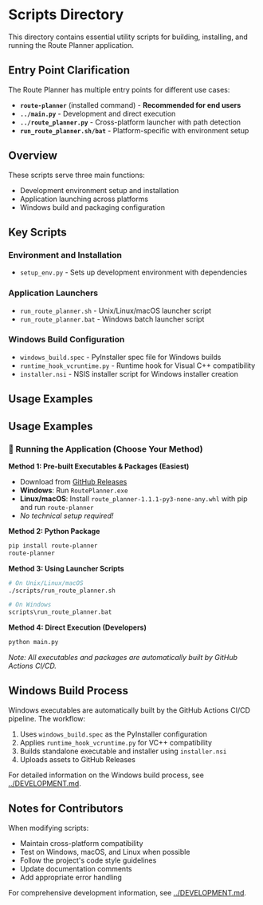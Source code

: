 # Scripts Directory

This directory contains essential utility scripts for building, installing, and running the Route Planner application.

## Entry Point Clarification

The Route Planner has multiple entry points for different use cases:

- **`route-planner`** (installed command) - **Recommended for end users**
- **`../main.py`** - Development and direct execution
- **`../route_planner.py`** - Cross-platform launcher with path detection
- **`run_route_planner.sh/bat`** - Platform-specific with environment setup

## Overview

These scripts serve three main functions:
- Development environment setup and installation
- Application launching across platforms
- Windows build and packaging configuration

## Key Scripts

### Environment and Installation

- `setup_env.py` - Sets up development environment with dependencies

### Application Launchers

- `run_route_planner.sh` - Unix/Linux/macOS launcher script
- `run_route_planner.bat` - Windows batch launcher script

### Windows Build Configuration

- `windows_build.spec` - PyInstaller spec file for Windows builds
- `runtime_hook_vcruntime.py` - Runtime hook for Visual C++ compatibility
- `installer.nsi` - NSIS installer script for Windows installer creation

## Usage Examples

## Usage Examples

### 🚀 Running the Application (Choose Your Method)

**Method 1: Pre-built Executables & Packages (Easiest)**
- Download from [GitHub Releases](https://github.com/yammanhammad/Route_Planner/releases/latest)
- **Windows**: Run `RoutePlanner.exe` 
- **Linux/macOS**: Install `route_planner-1.1.1-py3-none-any.whl` with pip and run `route-planner`
- *No technical setup required!*

**Method 2: Python Package**
```bash
pip install route-planner
route-planner
```

**Method 3: Using Launcher Scripts**
```bash
# On Unix/Linux/macOS
./scripts/run_route_planner.sh

# On Windows
scripts\run_route_planner.bat
```

**Method 4: Direct Execution (Developers)**
```bash
python main.py
```

*Note: All executables and packages are automatically built by GitHub Actions CI/CD.*

## Windows Build Process

Windows executables are automatically built by the GitHub Actions CI/CD pipeline. The workflow:

1. Uses `windows_build.spec` as the PyInstaller configuration
2. Applies `runtime_hook_vcruntime.py` for VC++ compatibility
3. Builds standalone executable and installer using `installer.nsi`
4. Uploads assets to GitHub Releases

For detailed information on the Windows build process, see [../DEVELOPMENT.md](../DEVELOPMENT.md#building-and-packaging).

## Notes for Contributors

When modifying scripts:
- Maintain cross-platform compatibility
- Test on Windows, macOS, and Linux when possible
- Follow the project's code style guidelines
- Update documentation comments
- Add appropriate error handling

For comprehensive development information, see [../DEVELOPMENT.md](../DEVELOPMENT.md).
